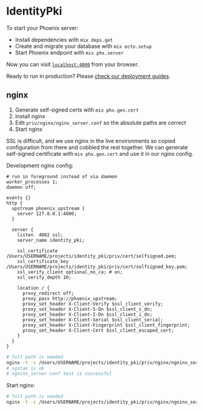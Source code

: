# IdentityPki

To start your Phoenix server:

  * Install dependencies with `mix deps.get`
  * Create and migrate your database with `mix ecto.setup`
  * Start Phoenix endpoint with `mix phx.server`

Now you can visit [`localhost:4000`](http://localhost:4000) from your browser.

Ready to run in production? Please [check our deployment guides](https://hexdocs.pm/phoenix/deployment.html).

## nginx

1. Generate self-signed certs with `mix phx.gen.cert`
2. Install nginx
3. Edit `priv/nginx/nginx_server.conf` so the absolute paths are correct
4. Start nginx

SSL is difficult, and we use nginx in the live environments so copied configuration from there and cobbled the rest together. We can generate self-signed certificate with `mix phx.gen.cert` and use it in our nginx config.

Development nginx config:

```
# run in foreground instead of via daemon
worker_processes 1;
daemon off;

events {}
http {
  upstream phoenix_upstream {
    server 127.0.0.1:4000;
  }

  server {
    listen  4002 ssl;
    server_name identity_pki;

    ssl_certificate      /Users/USERNAME/projects/identity_pki/priv/cert/selfsigned.pem;
    ssl_certificate_key  /Users/USERNAME/projects/identity_pki/priv/cert/selfsigned_key.pem;
    ssl_verify_client optional_no_ca; # on;
    ssl_verify_depth 10;

    location / {
      proxy_redirect off;
      proxy_pass http://phoenix_upstream;
      proxy_set_header X-Client-Verify $ssl_client_verify;
      proxy_set_header X-Client-S-Dn $ssl_client_s_dn;
      proxy_set_header X-Client-I-Dn $ssl_client_i_dn;
      proxy_set_header X-Client-Serial $ssl_client_serial;
      proxy_set_header X-Client-Fingerprint $ssl_client_fingerprint;
      proxy_set_header X-Client-Cert $ssl_client_escaped_cert;
    }
  }
}
```

```sh
# full path is needed
nginx -t -c /Users/USERNAME/projects/identity_pki/priv/nginx/ngninx_server.conf
# syntax is ok
# ngninx_server.conf test is successful
```

Start nginx:

```sh
# full path is needed
nginx -t -c /Users/USERNAME/projects/identity_pki/priv/nginx/ngninx_server.conf
```

